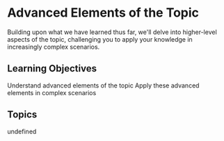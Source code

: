 # Advanced Elements of the Topic

Building upon what we have learned thus far, we'll delve into higher-level aspects of the topic, challenging you to apply your knowledge in increasingly complex scenarios.

## Learning Objectives
Understand advanced elements of the topic
Apply these advanced elements in complex scenarios

## Topics
undefined